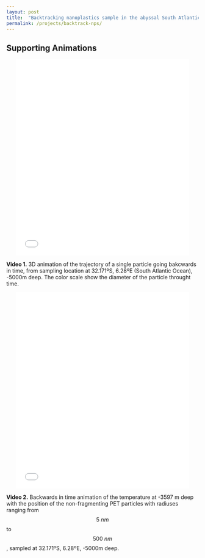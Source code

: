 ```yaml
---
layout: post
title:  "Backtracking nanoplastics sample in the abyssal South Atlantic"
permalink: /projects/backtrack-nps/
---
```

## Supporting Animations

<p align="center"><iframe width="90%" height="515" src="/../assets/projects/backtrack/single_3d_anim.mov" frameborder="0" allowfullscreen></iframe></p>

**Video 1.** 3D animation of the trajectory of a single particle going bakcwards in time, from sampling location at 32.171ºS, 6.28ºE (South Atlantic Ocean), -5000m deep. The color scale show the diameter of the particle throught time.


<p align="center"><iframe width="90%" height="515" src="/../assets/projects/backtrack/hc11_nofrag_3600T.m4v" frameborder="0" allowfullscreen></iframe></p>

**Video 2.** Backwards in time animation of the temperature at -3597 m deep with the position of the non-fragmenting PET particles with radiuses ranging from $$5 \ nm$$ to $$500 \ nm$$, sampled at 32.171ºS, 6.28ºE, -5000m deep.